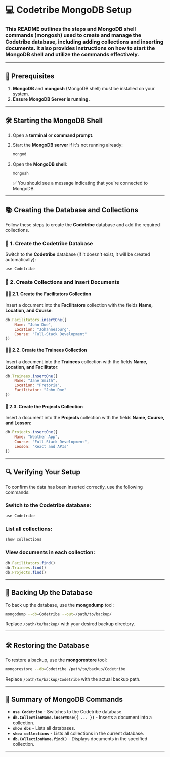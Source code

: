 # **💻 Codetribe MongoDB Setup**

### This README outlines the steps and MongoDB shell commands (**mongosh**) used to create and manage the **Codetribe** database, including adding collections and inserting documents. It also provides instructions on how to start the **MongoDB shell** and utilize the commands effectively.

---

## 🔧 Prerequisites

1. **MongoDB** and **mongosh** (MongoDB shell) must be installed on your system.
2. **Ensure MongoDB Server is running.**

---

## 🛠️ Starting the MongoDB Shell

1. Open a **terminal** or **command prompt**.
2. Start the **MongoDB server** if it's not running already:

   ```bash
   mongod
   ```

3. Open the **MongoDB shell**:

   ```bash
   mongosh
   ```

   ✅ You should see a message indicating that you're connected to MongoDB.

---

## 📚 Creating the Database and Collections

Follow these steps to create the **Codetribe** database and add the required collections.

### 🔢 1. Create the Codetribe Database

Switch to the **Codetribe** database (if it doesn't exist, it will be created automatically):

```javascript
use Codetribe
```

### 📂 2. Create Collections and Insert Documents

#### 👨‍🏫 2.1. Create the **Facilitators** Collection

Insert a document into the **Facilitators** collection with the fields **Name, Location, and Course**:

```javascript
db.Facilitators.insertOne({
    Name: "John Doe",
    Location: "Johannesburg",
    Course: "Full-Stack Development"
})
```

#### 👩‍🎓 2.2. Create the **Trainees** Collection

Insert a document into the **Trainees** collection with the fields **Name, Location, and Facilitator**:

```javascript
db.Trainees.insertOne({
    Name: "Jane Smith",
    Location: "Pretoria",
    Facilitator: "John Doe"
})
```

#### 🌟 2.3. Create the **Projects** Collection

Insert a document into the **Projects** collection with the fields **Name, Course, and Lesson**:

```javascript
db.Projects.insertOne({
    Name: "Weather App",
    Course: "Full-Stack Development",
    Lesson: "React and APIs"
})
```

---

## 🔍 Verifying Your Setup

To confirm the data has been inserted correctly, use the following commands:

### Switch to the Codetribe database:

```javascript
use Codetribe
```

### List all collections:

```javascript
show collections
```

### View documents in each collection:

```javascript
db.Facilitators.find()
db.Trainees.find()
db.Projects.find()
```

---

## 💾 Backing Up the Database

To back up the database, use the **mongodump** tool:

```bash
mongodump --db=Codetribe --out=/path/to/backup/
```

Replace `/path/to/backup/` with your desired backup directory.

---

## 🛠️ Restoring the Database

To restore a backup, use the **mongorestore** tool:

```bash
mongorestore --db=Codetribe /path/to/backup/Codetribe
```

Replace `/path/to/backup/Codetribe` with the actual backup path.

---

## 📃 Summary of MongoDB Commands

- **`use Codetribe`** - Switches to the Codetribe database.
- **`db.CollectionName.insertOne({ ... })`** - Inserts a document into a collection.
- **`show dbs`** - Lists all databases.
- **`show collections`** - Lists all collections in the current database.
- **`db.CollectionName.find()`** - Displays documents in the specified collection.

---
